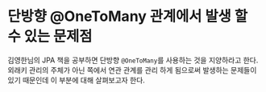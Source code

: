 # 단방향 @OneToMany 관계에서 발생 할 수 있는 문제점

김영한님의 JPA 책을 공부하면 단방향 `@OneToMany`를 사용하는 것을 지양하라고 한다.  
외래키 관리의 주체가 아닌 쪽에서 연관 관계를 관리 하게 됨으로써 발생하는 문제들이 있기 때문인데 이 부분에 대해 살펴보고자 한다. 